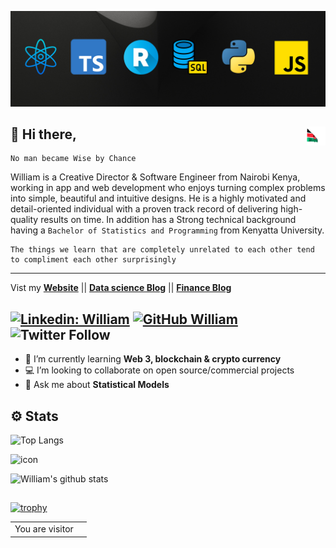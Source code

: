 ![Banner Image](https://github.com/SirWilliam254/SirWilliam254/blob/main/Banner.jpg)


## 👋  Hi there,<img src="flag.gif" height="30" width="30" align ="right">

```
No man became Wise by Chance
```

William is a Creative Director & Software Engineer from Nairobi Kenya, working in app and web development who enjoys turning complex problems into simple, beautiful and intuitive designs. He is a highly motivated and detail-oriented individual with a proven track record of delivering high-quality results on time.
In addition has a Strong technical background having a `Bachelor of Statistics and Programming` from Kenyatta University.

```
The things we learn that are completely unrelated to each other tend to compliment each other surprisingly
```

------------------------------------------------------------------------------------------------------------------------------------------------------
Vist my  **[Website](https://williammburu.netlify.app/)** || **[Data science Blog](https://sirwilliam254.github.io/blog/)** || **[Finance Blog](https://financea.vercel.app/)**

[![Linkedin: William](https://img.shields.io/badge/-William-blue?style=flat-square&logo=Linkedin&logoColor=white&link=https://www.linkedin.com/in/william-mburu-a3907b1a8/)](https://www.linkedin.com/in/william-mburu-a3907b1a8/)
[![GitHub William](https://img.shields.io/github/followers/SirWilliam254?label=follow&style=social)](https://github.com/SirWilliam254)
![Twitter Follow](https://img.shields.io/twitter/follow/WilliamCinemat?style=social)
---
- 🌱 I’m currently learning **Web 3, blockchain & crypto currency**
- 💻 I’m looking to collaborate on open source/commercial projects
- 💬 Ask me about **Statistical Models**       
 
## ⚙️ Stats

![Top Langs](https://github-readme-stats.vercel.app/api/top-langs/?username=SirWilliam254&hide=html,jupyter%20notebook,css,astro,ruby,scss&layout=compact&theme=dark&hide_border=true)

<img src="https://techstack-generator.vercel.app/python-icon.svg" alt="icon" width="65" height="65" />


![William's github stats](https://github-readme-stats.vercel.app/api?username=SirWilliam254&show_icons=true,contribs&hide_border=true&theme=dark&rank_icon=github)

## 

[![trophy](https://github-profile-trophy.vercel.app/?username=SirWilliam254&layout=compact&theme=matrix&hide_border=true)](https://github.com/SirWilliam254/github-profile-trophy)

<table>
  <tr>
    <td>You are visitor</td>
    <td><img src="https://profile-counter.glitch.me/SirWilliam254/count.svg" alt="" /></td>
  </tr>
</table>


